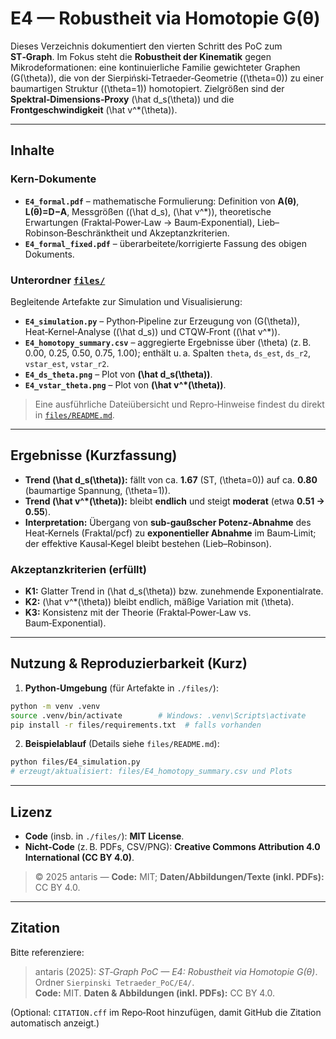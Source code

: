 # E4 — Robustheit via Homotopie G(θ)

Dieses Verzeichnis dokumentiert den vierten Schritt des PoC zum **ST‑Graph**. Im Fokus steht die **Robustheit der Kinematik** gegen Mikrodeformationen: eine kontinuierliche Familie gewichteter Graphen \(G(\theta)\), die von der Sierpiński‑Tetraeder‑Geometrie (\(\theta=0\)) zu einer baumartigen Struktur (\(\theta=1\)) homotopiert. Zielgrößen sind der **Spektral‑Dimensions‑Proxy** \(\hat d_s(\theta)\) und die **Frontgeschwindigkeit** \(\hat v^*(\theta)\).

---

## Inhalte

### Kern‑Dokumente
- **`E4_formal.pdf`** – mathematische Formulierung: Definition von **A(θ)**, **L(θ)=D−A**, Messgrößen (\(\hat d_s\), \(\hat v^*\)), theoretische Erwartungen (Fraktal‑Power‑Law → Baum‑Exponential), Lieb–Robinson‑Beschränktheit und Akzeptanzkriterien.
- **`E4_formal_fixed.pdf`** – überarbeitete/korrigierte Fassung des obigen Dokuments.

### Unterordner [`files/`](./files/)
Begleitende Artefakte zur Simulation und Visualisierung:
- **`E4_simulation.py`** – Python‑Pipeline zur Erzeugung von \(G(\theta)\), Heat‑Kernel‑Analyse (\(\hat d_s\)) und CTQW‑Front (\(\hat v^*\)).
- **`E4_homotopy_summary.csv`** – aggregierte Ergebnisse über \(\theta\) (z. B. 0.00, 0.25, 0.50, 0.75, 1.00); enthält u. a. Spalten `theta`, `ds_est`, `ds_r2`, `vstar_est`, `vstar_r2`.
- **`E4_ds_theta.png`** – Plot von **\(\hat d_s(\theta)\)**.
- **`E4_vstar_theta.png`** – Plot von **\(\hat v^*(\theta)\)**.

> Eine ausführliche Dateiübersicht und Repro‑Hinweise findest du direkt in [`files/README.md`](./files/README.md).

---

## Ergebnisse (Kurzfassung)

- **Trend \(\hat d_s(\theta)\):** fällt von ca. **1.67** (ST, \(\theta=0\)) auf ca. **0.80** (baumartige Spannung, \(\theta=1\)).  
- **Trend \(\hat v^*(\theta)\):** bleibt **endlich** und steigt **moderat** (etwa **0.51 → 0.55**).  
- **Interpretation:** Übergang von **sub‑gaußscher Potenz‑Abnahme** des Heat‑Kernels (Fraktal/pcf) zu **exponentieller Abnahme** im Baum‑Limit; der effektive Kausal‑Kegel bleibt bestehen (Lieb–Robinson).

### Akzeptanzkriterien (erfüllt)
- **K1:** Glatter Trend in \(\hat d_s(\theta)\) bzw. zunehmende Exponentialrate.  
- **K2:** \(\hat v^*(\theta)\) bleibt endlich, mäßige Variation mit \(\theta\).  
- **K3:** Konsistenz mit der Theorie (Fraktal‑Power‑Law vs. Baum‑Exponential).

---

## Nutzung & Reproduzierbarkeit (Kurz)

1) **Python‑Umgebung** (für Artefakte in `./files/`):
```bash
python -m venv .venv
source .venv/bin/activate        # Windows: .venv\Scripts\activate
pip install -r files/requirements.txt  # falls vorhanden
```

2) **Beispielablauf** (Details siehe `files/README.md`):
```bash
python files/E4_simulation.py
# erzeugt/aktualisiert: files/E4_homotopy_summary.csv und Plots
```

---

## Lizenz

- **Code** (insb. in `./files/`): **MIT License**.  
- **Nicht‑Code** (z. B. PDFs, CSV/PNG): **Creative Commons Attribution 4.0 International (CC BY 4.0)**.

> © 2025 antaris — **Code:** MIT; **Daten/Abbildungen/Texte (inkl. PDFs):** CC BY 4.0.

---

## Zitation

Bitte referenziere:
> antaris (2025): *ST‑Graph PoC — E4: Robustheit via Homotopie G(θ)*. Ordner `Sierpinski Tetraeder_PoC/E4/`.  
> **Code:** MIT. **Daten & Abbildungen (inkl. PDFs):** CC BY 4.0.

(Optional: `CITATION.cff` im Repo‑Root hinzufügen, damit GitHub die Zitation automatisch anzeigt.)
